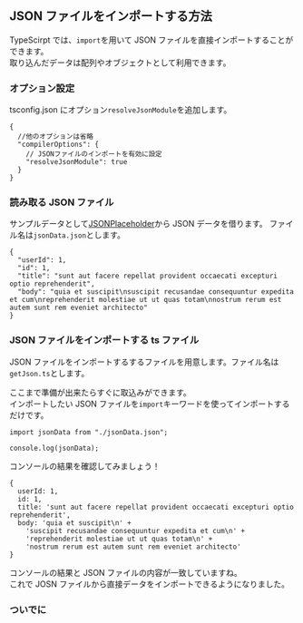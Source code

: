## JSON ファイルをインポートする方法

TypeScirpt では、`import`を用いて JSON ファイルを直接インポートすることができます。  
取り込んだデータは配列やオブジェクトとして利用できます。

### オプション設定

tsconfig.json にオプション`resolveJsonModule`を追加します。

```json: tsconfig.json
{
  //他のオプションは省略
  "compilerOptions": {
    // JSONファイルのインポートを有効に設定
    "resolveJsonModule": true
  }
}
```

### 読み取る JSON ファイル

サンプルデータとして[JSONPlaceholder](https://jsonplaceholder.typicode.com/)から JSON データを借ります。
ファイル名は`jsonData.json`とします。

```json:
{
  "userId": 1,
  "id": 1,
  "title": "sunt aut facere repellat provident occaecati excepturi optio reprehenderit",
  "body": "quia et suscipit\nsuscipit recusandae consequuntur expedita et cum\nreprehenderit molestiae ut ut quas totam\nnostrum rerum est autem sunt rem eveniet architecto"
}
```

### JSON ファイルをインポートする ts ファイル

JSON ファイルをインポートするするファイルを用意します。ファイル名は`getJson.ts`とします。

ここまで準備が出来たらすぐに取込みができます。  
インポートしたい JSON ファイルを`import`キーワードを使ってインポートするだけです。

```ts: getJson.ts
import jsonData from "./jsonData.json";

console.log(jsonData);
```

コンソールの結果を確認してみましょう！

```
{
  userId: 1,
  id: 1,
  title: 'sunt aut facere repellat provident occaecati excepturi optio reprehenderit',
  body: 'quia et suscipit\n' +
    'suscipit recusandae consequuntur expedita et cum\n' +
    'reprehenderit molestiae ut ut quas totam\n' +
    'nostrum rerum est autem sunt rem eveniet architecto'
}
```

コンソールの結果と JSON ファイルの内容が一致していますね。  
これで JOSN ファイルから直接データをインポートできるようになりました。

### ついでに
